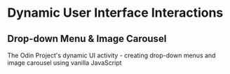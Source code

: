 # Dynamic User Interface Interactions
## Drop-down Menu & Image Carousel

The Odin Project's dynamic UI activity - creating drop-down menus and image carousel using vanilla JavaScript